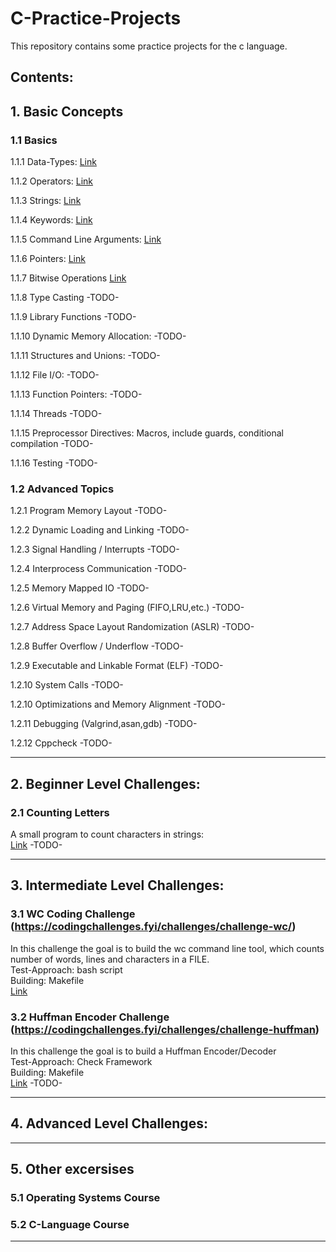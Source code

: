 # C-Practice-Projects

This repository contains some practice projects for the c language. 

## Contents:

## 1. Basic Concepts 

### 1.1 Basics 
1.1.1 Data-Types:
[Link](/Basic-Concepts/Basics/Data-Types/)  

1.1.2 Operators:
[Link](/Basic-Concepts/Basics/Operators/) 

1.1.3 Strings:
[Link](/Basic-Concepts/Basics/Strings)  

1.1.4 Keywords:
[Link](/Basic-Concepts/Basics/Keywords)  

1.1.5 Command Line Arguments:
[Link](/Basic-Concepts/Basics/Command-Line-Arguments/)

1.1.6 Pointers:
[Link](/Basic-Concepts/Basics/Pointers)  

1.1.7 Bitwise Operations
[Link](/Basic-Concepts/Basics/Bitwise-Operations)  

1.1.8 Type Casting
-TODO-

1.1.9 Library Functions
-TODO-

1.1.10 Dynamic Memory Allocation:
-TODO-

1.1.11 Structures and Unions:
-TODO-

1.1.12 File I/O:
-TODO-

1.1.13 Function Pointers:
-TODO-

1.1.14 Threads
-TODO-

1.1.15 Preprocessor Directives: Macros, include guards, conditional compilation
-TODO-

1.1.16 Testing
-TODO-  



### 1.2 Advanced Topics  

1.2.1 Program Memory Layout -TODO-  

1.2.2 Dynamic Loading and Linking -TODO-  

1.2.3 Signal Handling / Interrupts -TODO-  

1.2.4 Interprocess Communication -TODO-  

1.2.5 Memory Mapped IO -TODO-  

1.2.6 Virtual Memory and Paging (FIFO,LRU,etc.) -TODO-  

1.2.7 Address Space Layout Randomization (ASLR) -TODO-  

1.2.8 Buffer Overflow / Underflow -TODO-  

1.2.9 Executable and Linkable Format (ELF) -TODO-  

1.2.10 System Calls -TODO-  

1.2.10 Optimizations and Memory Alignment -TODO-  

1.2.11 Debugging (Valgrind,asan,gdb) -TODO-  

1.2.12 Cppcheck -TODO-  


---

## 2. Beginner Level Challenges:

### 2.1 Counting Letters
A small program to count characters in strings:  
[Link](/Beginner-Level/Counting-Letters/)
-TODO-

---

## 3. Intermediate Level Challenges:

### 3.1 WC Coding Challenge (https://codingchallenges.fyi/challenges/challenge-wc/)
In this challenge the goal is to build the wc command line tool, which counts number of words, lines and characters in a FILE.  
Test-Approach: bash script  
Building: Makefile  
[Link](/Intermediate-Level/WC-Challenge/)  

### 3.2 Huffman Encoder Challenge (https://codingchallenges.fyi/challenges/challenge-huffman)
In this challenge the goal is to build a Huffman Encoder/Decoder  
Test-Approach: Check Framework  
Building: Makefile  
[Link](/Intermediate-Level/Huffman-Encoder-Challenge/)
-TODO-

---

## 4. Advanced Level Challenges:

---

## 5. Other excersises

### 5.1 Operating Systems Course

### 5.2 C-Language Course
---
